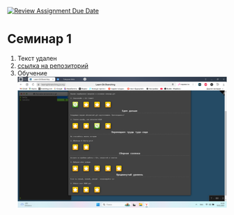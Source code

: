 [![Review Assignment Due Date](https://classroom.github.com/assets/deadline-readme-button-22041afd0340ce965d47ae6ef1cefeee28c7c493a6346c4f15d667ab976d596c.svg)](https://classroom.github.com/a/I8-8IFxo)
# Семинар 1
1) Текст удален
2) [ссылка на репозиторий](https://github.com/marauwu777/Test)
3) Обучение </br>![pic.me](obuchalka.png)
